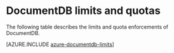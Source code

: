 <properties 
	pageTitle="DocumentDB limits and quotas | Microsoft Azure" 
	description="Learn about the limits and quota enforcements of DocumentDB. Review quotas for using the Azure database services."
	keywords="Quotas, database, documentdb, azure, Microsoft azure"
	services="documentdb" 
	authors="mimig1" 
	manager="jhubbard" 
	editor="cgronlun" 
	documentationCenter=""/>

<tags 
	ms.service="documentdb" 
	ms.workload="data-services" 
	ms.tgt_pltfrm="na" 
	ms.devlang="na" 
	ms.topic="article" 
	ms.date="09/23/2015" 
	ms.author="mimig"/>


# DocumentDB limits and quotas

The following table describes the limits and quota enforcements of DocumentDB. 

[AZURE.INCLUDE [azure-documentdb-limits](../../includes/azure-documentdb-limits.md)]
